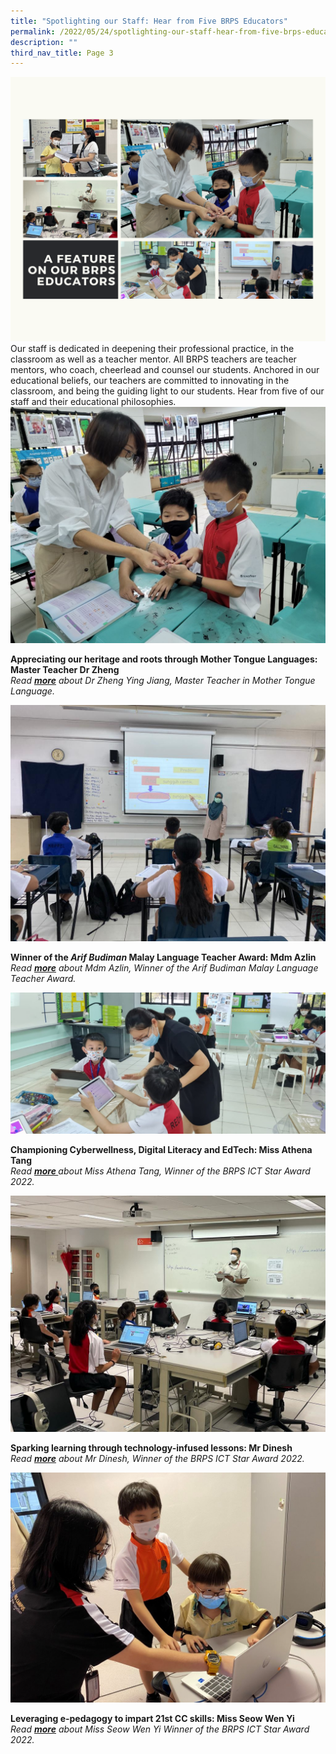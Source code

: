 ```yaml
---
title: "Spotlighting our Staff: Hear from Five BRPS Educators"
permalink: /2022/05/24/spotlighting-our-staff-hear-from-five-brps-educators/
description: ""
third_nav_title: Page 3
---
```


<img src="/images/A-feature-on-our-BRPS-educators-2.png">
Our staff is dedicated in deepening their professional practice, in the classroom as well as a teacher mentor. All BRPS teachers are teacher mentors, who coach, cheerlead and counsel our students. Anchored in our educational beliefs, our teachers are committed to innovating in the classroom, and being the guiding light to our students. Hear from five of our staff and their educational philosophies.
<img src="/images/Dr-Zheng-1-Banner-1-1024x768.jpg">
<p><strong>Appreciating our heritage and roots through Mother Tongue Languages: Master Teacher Dr Zheng</strong><br><em>Read&nbsp;<a href="/2022/05/06/appreciating-our-heritage-and-roots-through-mother-tongue-languages/"><strong><u>more</u></strong></a>&nbsp;about Dr Zheng Ying Jiang, Master Teacher in Mother Tongue Language.</em></p>
<img src="/images/Azlin-1-Banner-1.jpg">
<p><strong>Winner of the&nbsp;<em>Arif Budiman&nbsp;</em>Malay Language Teacher Award: Mdm Azlin<br /></strong><em>Read&nbsp;<a href="/2022/05/06/winner-of-the-arif-budiman-malay-language-teacher-award-mdm-azlin/"><strong><u>more</u></strong></a>&nbsp;about Mdm Azlin, Winner of the Arif Budiman Malay Language Teacher Award.</em></p>
<img src="/images/Banner-Picture-1-1536x691.jpg">
<p><strong>Championing Cyberwellness, Digital Literacy and EdTech: Miss Athena Tang<br /></strong><em>Read&nbsp;<a href="/2022/05/06/championing-cyberwellness-digital-literacy-and-edtech-miss-athena-tang/"><strong><u>more</u>&nbsp;</strong></a>about Miss Athena Tang, Winner of the BRPS ICT Star Award 2022.</em></p>
<img src="/images/Dinesh-2-Banner-1.jpeg">
<p><strong>Sparking learning through technology-infused lessons: Mr Dinesh<br /></strong><em>Read&nbsp;<a href="/2022/05/06/sparking-learning-through-technology-infused-lessons-mr-dinesh/"><strong><u>more</u></strong></a>&nbsp;about Mr Dinesh, Winner of the BRPS ICT Star Award 2022.</em></p>
<img src="/images/2-1024x747.jpg">
<p><strong>Leveraging e-pedagogy to impart 21st CC skills: Miss Seow Wen Yi<br /></strong><em>Read&nbsp;<a href="/2022/05/12/leveraging-e-pedagogy-to-impart-21st-cc-skills-miss-seow-wen-yi/"><strong><u>more</u></strong></a>&nbsp;about Miss Seow Wen Yi Winner of the BRPS ICT Star Award 2022.</em></p>